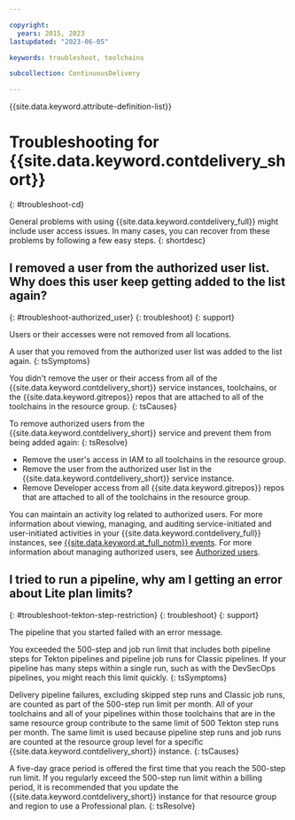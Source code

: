 ```yaml
---

copyright:
  years: 2015, 2023
lastupdated: "2023-06-05"

keywords: troubleshoot, toolchains

subcollection: ContinuousDelivery

---
```


{{site.data.keyword.attribute-definition-list}}

# Troubleshooting for {{site.data.keyword.contdelivery_short}}
{: #troubleshoot-cd}

General problems with using {{site.data.keyword.contdelivery_full}} might include user access issues. In many cases, you can recover from these problems by following a few easy steps.
{: shortdesc}

## I removed a user from the authorized user list. Why does this user keep getting added to the list again?
{: #troubleshoot-authorized_user}
{: troubleshoot}
{: support}

Users or their accesses were not removed from all locations.
 
A user that you removed from the authorized user list was added to the list again.
{: tsSymptoms}

You didn't remove the user or their access from all of the {{site.data.keyword.contdelivery_short}} service instances, toolchains, or the {{site.data.keyword.gitrepos}} repos that are attached to all of the toolchains in the resource group.
{: tsCauses}

To remove authorized users from the {{site.data.keyword.contdelivery_short}} service and prevent them from being added again:
{: tsResolve}

* Remove the user's access in IAM to all toolchains in the resource group.
* Remove the user from the authorized user list in the {{site.data.keyword.contdelivery_short}} service instance.
* Remove Developer access from all {{site.data.keyword.gitrepos}} repos that are attached to all of the toolchains in the resource group.

You can maintain an activity log related to authorized users. For more information about viewing, managing, and auditing service-initiated and user-initiated activities in your {{site.data.keyword.contdelivery_full}} instances, see [{{site.data.keyword.at_full_notm}} events](/docs/services/ContinuousDelivery?topic=ContinuousDelivery-cd-at-events). For more information about managing authorized users, see [Authorized users](/docs/services/ContinuousDelivery?topic=ContinuousDelivery-limitations_usage#authorized_users).

## I tried to run a pipeline, why am I getting an error about Lite plan limits?
{: #troubleshoot-tekton-step-restriction}
{: troubleshoot}
{: support}

The pipeline that you started failed with an error message.
 
You exceeded the 500-step and job run limit that includes both pipeline steps for Tekton pipelines and pipeline job runs for Classic pipelines. If your pipeline has many steps within a single run, such as with the DevSecOps pipelines, you might reach this limit quickly.
{: tsSymptoms}

Delivery pipeline failures, excluding skipped step runs and Classic job runs, are counted as part of the 500-step run limit per month. All of your toolchains and all of your pipelines within those toolchains that are in the same resource group contribute to the same limit of 500 Tekton step runs per month. The same limit is used because pipeline step runs and job runs are counted at the resource group level for a specific {{site.data.keyword.contdelivery_short}} instance.
{: tsCauses}

A five-day grace period is offered the first time that you reach the 500-step run limit. If you regularly exceed the 500-step run limit within a billing period, it is recommended that you update the {{site.data.keyword.contdelivery_short}} instance for that resource group and region to use a Professional plan.
{: tsResolve}
